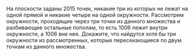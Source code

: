 На плоскости заданы 2015 точек, никакие три из которых не лежат на одной прямой и никакие четыре на одной окружности. Рассмотрим окружности, проходящие через три точки из данного множества и разбивающие остальные пополам, то есть 1006 лежит внутри окружности, а 1006 вне нее. Докажите, что найдутся хотя бы три окружности из рассмотренных, которые пересекающиеся по двум точкам из данного множества.